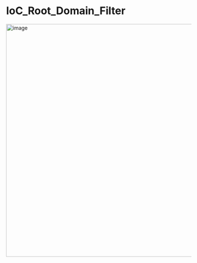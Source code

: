 # IoC_Root_Domain_Filter

<img width="633" alt="image" src="https://user-images.githubusercontent.com/32098079/236362268-fb7d29f2-16f1-4497-8b10-e4ce0502283f.png">
